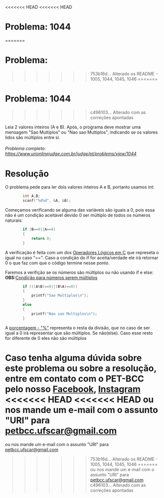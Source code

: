 <<<<<<< HEAD
<<<<<<< HEAD
# Problema: 1044
=======
# Problema:
>>>>>>> 753b16d... Alterado os README - 1005, 1044, 1045, 1046
=======
# Problema: 1044
>>>>>>> c496103... Alterado com as correções apontadas

Leia 2 valores inteiros (A e B). Após, o programa deve mostrar uma mensagem "Sao Multiplos" ou "Nao sao Multiplos", indicando se os valores lidos são múltiplos entre si.

###### Problema completo: https://www.urionlinejudge.com.br/judge/pt/problems/view/1044

# Resolução

O problema pede para ler dois valores inteiros A e B, portanto usamos int:
```c
        int A,B;
	    scanf("%d%d", &A, &B);
```
Começamos verificando se alguma das variáveis são iguais a 0, pois essa não é um condição aceitável devido 0 ser múltiplo de todos os números naturais:
```c
        if (B==0||A==0)
        {
            return 0;   
        }
```
A verificação é feita com um dos [Operadores Lógicos em C](http://linguagemc.com.br/operadores-logicos-em-c/#:~:text=Os%20operadores%20lógicos%20são%20utilizados,condições%20simples%20em%20expressões%20lógicas.) que represeta o igual no caso "==". Caso a condição do if for aceita/verdade ele irá retornar 0 o que faz com que o código termine nesse ponto.

Faremos a verifição se os números são múltiplos ou não usando if e else:
**OBS:**[Condição para números serem múltiplos](https://alunosonline.uol.com.br/matematica/divisibilidade-multiplos-e-divisores.html)

```c
        if (((A%B)==0||(B%A)==0))  
        {
            printf("Sao Multiplos\n");
        }
        else                           
        {
            printf("Nao sao Multiplos\n");
        }
```
A [porcentagem - "%"](http://linguagemc.com.br/resto-de-uma-divisao-inteira-em-c/) representa o resta da divisão, que no caso de ser igual a 0 irá representar que são múltiplos.
Se não(else). Caso esse resto for diferente de 0 eles não são múltiplos 

Caso tenha alguma dúvida sobre este problema ou sobre a resolução, entre em contato com o PET-BCC pelo nosso
[Facebook](https://www.facebook.com/petbcc/),
[Instagram](https://www.instagram.com/petbcc.ufscar/)
<<<<<<< HEAD
<<<<<<< HEAD
ou nos mande um e-mail com o assunto "URI" para petbcc.ufscar@gmail.com
=======
ou nos mande um e-mail com o assunto "URI" para  petbcc.ufscar@gmail.com
>>>>>>> 753b16d... Alterado os README - 1005, 1044, 1045, 1046
=======
ou nos mande um e-mail com o assunto "URI" para petbcc.ufscar@gmail.com
>>>>>>> c496103... Alterado com as correções apontadas



